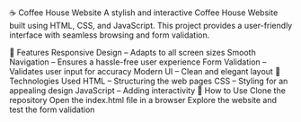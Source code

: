 ☕ Coffee House Website
A stylish and interactive Coffee House Website built using HTML, CSS, and JavaScript. This project provides a user-friendly interface with seamless browsing and form validation.

🚀 Features
Responsive Design – Adapts to all screen sizes
Smooth Navigation – Ensures a hassle-free user experience
Form Validation – Validates user input for accuracy
Modern UI – Clean and elegant layout
📌 Technologies Used
HTML – Structuring the web pages
CSS – Styling for an appealing design
JavaScript – Adding interactivity
🎯 How to Use
Clone the repository
Open the index.html file in a browser
Explore the website and test the form validation
